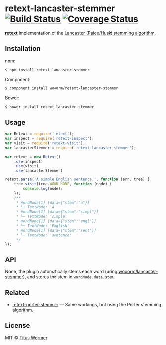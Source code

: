# retext-lancaster-stemmer [![Build Status](https://img.shields.io/travis/wooorm/retext-lancaster-stemmer.svg?style=flat)](https://travis-ci.org/wooorm/retext-lancaster-stemmer) [![Coverage Status](https://img.shields.io/coveralls/wooorm/retext-lancaster-stemmer.svg?style=flat)](https://coveralls.io/r/wooorm/retext-lancaster-stemmer?branch=master)

**[retext](https://github.com/wooorm/retext "Retext")** implementation of the [Lancaster (Paice/Husk) stemming algorithm](http://www.comp.lancs.ac.uk/computing/research/stemming/index.htm).

## Installation

npm:
```sh
$ npm install retext-lancaster-stemmer
```

Component:
```sh
$ component install wooorm/retext-lancaster-stemmer
```

Bower:
```sh
$ bower install retext-lancaster-stemmer
```

## Usage

```js
var Retext = require('retext');
var inspect = require('retext-inspect');
var visit = require('retext-visit');
var lancasterStemmer = require('retext-lancaster-stemmer');

var retext = new Retext()
    .use(inspect)
    .use(visit)
    .use(lancasterStemmer)

retext.parse('A simple English sentence.', function (err, tree) {
    tree.visit(tree.WORD_NODE, function (node) {
        console.log(node);
    });
    /**
     * WordNode[1] [data={"stem":"a"}]
     * └─ TextNode: 'A'
     * WordNode[1] [data={"stem":"simpl"}]
     * └─ TextNode: 'simple'
     * WordNode[1] [data={"stem":"engl"}]
     * └─ TextNode: 'English'
     * WordNode[1] [data={"stem":"sent"}]
     * └─ TextNode: 'sentence'
     */
});
```

## API

None, the plugin automatically stems each word (using [wooorm/lancaster-stemmer](https://github.com/wooorm/lancaster-stemmer)), and stores the stem in `wordNode.data.stem`.

## Related

- [retext-porter-stemmer](https://github.com/wooorm/retext-porter-stemmer) — Same workings, but using the Porter stemming algorithm.

## License

MIT © [Titus Wormer](http://wooorm.com)
